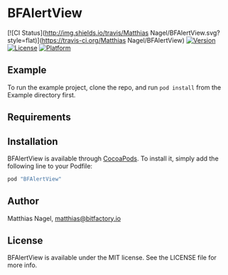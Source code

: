 # BFAlertView

[![CI Status](http://img.shields.io/travis/Matthias Nagel/BFAlertView.svg?style=flat)](https://travis-ci.org/Matthias Nagel/BFAlertView)
[![Version](https://img.shields.io/cocoapods/v/BFAlertView.svg?style=flat)](http://cocoapods.org/pods/BFAlertView)
[![License](https://img.shields.io/cocoapods/l/BFAlertView.svg?style=flat)](http://cocoapods.org/pods/BFAlertView)
[![Platform](https://img.shields.io/cocoapods/p/BFAlertView.svg?style=flat)](http://cocoapods.org/pods/BFAlertView)

## Example

To run the example project, clone the repo, and run `pod install` from the Example directory first.

## Requirements

## Installation

BFAlertView is available through [CocoaPods](http://cocoapods.org). To install
it, simply add the following line to your Podfile:

```ruby
pod "BFAlertView"
```

## Author

Matthias Nagel, matthias@bitfactory.io

## License

BFAlertView is available under the MIT license. See the LICENSE file for more info.
